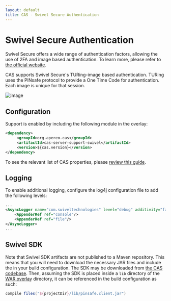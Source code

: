 ```yaml
---
layout: default
title: CAS - Swivel Secure Authentication
---
```


# Swivel Secure Authentication

Swivel Secure offers a wide range of authentication factors, allowing the use of 2FA and image based authentication. To learn more, please refer to [the official website](https://swivelsecure.com/).

CAS supports Swivel Secure's TURing-image based authentication. TURing uses the PINsafe protocol to provide a One Time Code for authentication. Each image is unique for that session. 

![image](https://user-images.githubusercontent.com/1205228/27012173-e8e32020-4e98-11e7-935f-c5166f228bd5.png)

## Configuration

Support is enabled by including the following module in the overlay:

```xml
<dependency>
     <groupId>org.apereo.cas</groupId>
     <artifactId>cas-server-support-swivel</artifactId>
     <version>${cas.version}</version>
</dependency>
```

To see the relevant list of CAS properties, please [review this guide](Configuration-Properties.html#swivel-secure).

## Logging

To enable additional logging, configure the log4j configuration file to add the following levels:

```xml
...
<AsyncLogger name="com.swiveltechnologies" level="debug" additivity="false">
    <AppenderRef ref="console"/>
    <AppenderRef ref="file"/>
</AsyncLogger>
...
```

## Swivel SDK

Note that Swivel SDK artifacts are not published to a Maven repository. This means that you will need to download the necessary JAR files and include the in your build configuration. The SDK may be downloaded from [the CAS codebase](https://github.com/apereo/cas/blob/master/support/cas-server-support-swivel/lib/pinsafe.client.jar). Then, assuming the SDK is placed inside a `lib` directory of the [WAR overlay](WAR-Overlay-Installation.html) directory, it can be referenced in the build configuration as such:

```gradle
compile files("${projectDir}/lib/pinsafe.client.jar")
```
